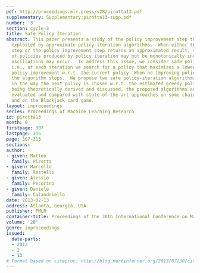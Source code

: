 ```yaml
---
pdf: http://proceedings.mlr.press/v28/pirotta13.pdf
supplementary: Supplementary:pirotta13-supp.pdf
number: '3'
section: cycle-3
title: Safe Policy Iteration
abstract: This paper presents a study of the policy improvement step that can be usefully
  exploited by approximate policy-iteration algorithms.  When either the policy evaluation
  step or the policy improvement step returns an approximated result, the sequence
  of policies produced by policy iteration may not be monotonically increasing, and
  oscillations may occur.  To address this issue, we consider safe policy improvements,
  i.e., at each iteration we search for a policy that maximizes a lower bound to the
  policy improvement w.r.t. the current policy. When no improving policy can be found
  the algorithm stops.  We propose two safe policy-iteration algorithms that differ
  in the way the next policy is chosen w.r.t. the estimated greedy policy.  Besides
  being theoretically derived and discussed, the proposed algorithms are empirically
  evaluated and compared with state-of-the-art approaches on some chain-walk domains
  and on the Blackjack card game.
layout: inproceedings
series: Proceedings of Machine Learning Research
id: pirotta13
month: 0
firstpage: 307
lastpage: 315
page: 307-315
sections: 
author:
- given: Matteo
  family: Pirotta
- given: Marcello
  family: Restelli
- given: Alessio
  family: Pecorino
- given: Daniele
  family: Calandriello
date: 2013-02-13
address: Atlanta, Georgia, USA
publisher: PMLR
container-title: Proceedings of the 30th International Conference on Machine Learning
volume: '28'
genre: inproceedings
issued:
  date-parts:
  - 2013
  - 2
  - 13
# Format based on citeproc: http://blog.martinfenner.org/2013/07/30/citeproc-yaml-for-bibliographies/
---
```

